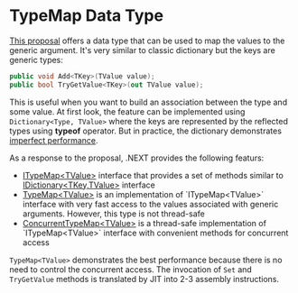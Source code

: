 TypeMap Data Type
====
[This proposal](https://github.com/dotnet/runtime/issues/59718) offers a data type that can be used to map the values to the generic argument. It's very similar to classic dictionary but the keys are generic types:
```csharp
public void Add<TKey>(TValue value);
public bool TryGetValue<TKey>(out TValue value);
```

This is useful when you want to build an association between the type and some value. At first look, the feature can be implemented using `Dictionary<Type, TValue>` where the keys are represented by the reflected types using **typeof** operator. But in practice, the dictionary demonstrates [imperfect performance](../../benchmarks.md).

As a response to the proposal, .NEXT provides the following featurs:
* [ITypeMap&lt;TValue&gt;](xref:DotNext.Collections.Specialized.ITypeMap`1) interface that provides a set of methods similar to [IDictionary&lt;TKey,TValue&gt;](https://docs.microsoft.com/en-us/dotnet/api/system.collections.generic.idictionary-2) interface
* [TypeMap&lt;TValue&gt;](xref:DotNext.Collections.Specialized.TypeMap`1) is an implementation of `ITypeMap<TValue>` interface with very fast access to the values associated with generic arguments. However, this type is not thread-safe
* [ConcurrentTypeMap&lt;TValue&gt;](xref:DotNext.Collections.Specialized.ConcurrentTypeMap`1) is a thread-safe implementation of `ITypeMap<TValue>` interface with convenient methods for concurrent access

`TypeMap<TValue>` demonstrates the best performance because there is no need to control the concurrent access. The invocation of `Set` and `TryGetValue` methods is translated by JIT into 2-3 assembly instructions.